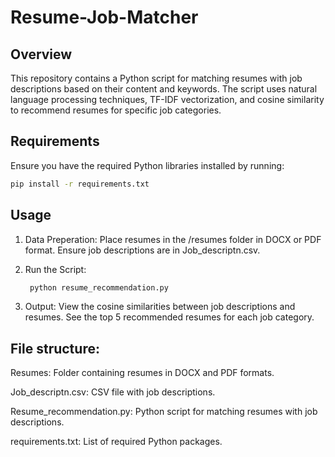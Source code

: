 # Resume-Job-Matcher

## Overview

This repository contains a Python script for matching resumes with job descriptions based on their content and keywords. The script uses natural language processing techniques, TF-IDF vectorization, and cosine similarity to recommend resumes for specific job categories.

## Requirements

Ensure you have the required Python libraries installed by running:

```bash
pip install -r requirements.txt

```
## Usage

1. Data Preperation:
   Place resumes in the /resumes folder in DOCX or PDF format.
   Ensure job descriptions are in Job_descriptn.csv.
   
3. Run the Script:
   ```bash
    python resume_recommendation.py
   ```
4. Output:
   View the cosine similarities between job descriptions and resumes.
   See the top 5 recommended resumes for each job category.
   
 ## File structure:
   
   Resumes: Folder containing resumes in DOCX and PDF formats.
   
   Job_descriptn.csv: CSV file with job descriptions.
   
   Resume_recommendation.py: Python script for matching resumes with job descriptions.
   
   requirements.txt: List of required Python packages.

